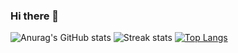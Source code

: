 ### Hi there 👋
![Anurag's GitHub stats](https://github-readme-stats.vercel.app/api?username=lqbby2&theme=cobalt2&show_icons=true)
![Streak stats](https://github-readme-streak-stats.herokuapp.com/?user=lqbby2&show_icons=true&theme=tokyonight)
[![Top Langs](https://github-readme-stats.vercel.app/api/top-langs/?username=lqbby2)](https://github.com/anuraghazra/github-readme-stats)
<!--
**lqbby2/lqbby2** is a ✨ _special_ ✨ repository because its `README.md` (this file) appears on your GitHub profile.

Here are some ideas to get you started:

- 🔭 I’m currently working on ...
- 🌱 I’m currently learning ...
- 👯 I’m looking to collaborate on ...
- 🤔 I’m looking for help with ...
- 💬 Ask me about ...
- 📫 How to reach me: ...
- 😄 Pronouns: ...
- ⚡ Fun fact: ...
-->
